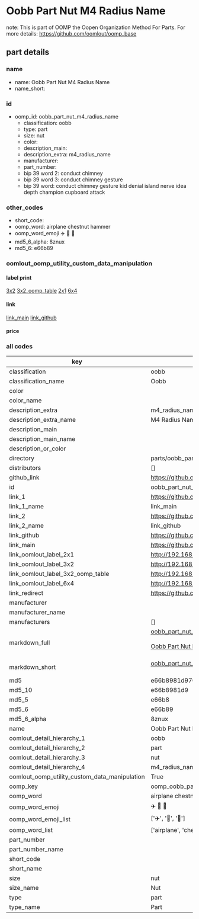 # Oobb Part Nut M4 Radius Name  

note: This is part of OOMP the Oopen Organization Method For Parts. For more details: https://github.com/oomlout/oomp_base

##  part details
  







### name
* name: Oobb Part Nut M4 Radius Name
* name_short: 
### id
* oomp_id: oobb_part_nut_m4_radius_name
  * classification: oobb
  * type: part
  * size: nut
  * color: 
  * description_main: 
  * description_extra: m4_radius_name
  * manufacturer: 
  * part_number: 
  * bip 39 word 2: conduct chimney
  * bip 39 word 3: conduct chimney gesture
  * bip 39 word: conduct chimney gesture kid denial island nerve idea depth champion cupboard attack

### other_codes
* short_code: 
* oomp_word: airplane chestnut hammer
* oomp_word_emoji :airplane: :chestnut: :hammer:
* md5_6_alpha: 8znux
* md5_6: e66b89






### oomlout_oomp_utility_custom_data_manipulation
#### label print
[3x2](http://192.168.1.245:1112/?label=oomp%208znux)
[3x2_oomp_table](http://192.168.1.108:1112/?label=oomp%208znux)
[2x1](http://192.168.1.242:1112/?label=oomp%208znux)
[6x4](http://192.168.1.55:1112/?label=oomp%208znux)    

#### link

[link_main](https://github.com/oomlout/oomlout_oomp_version_1_messy/tree/main/parts/oobb_part_nut_m4_radius_name) [link_github](https://github.com/oomlout/oomlout_oomp_version_1_messy/tree/main/parts/oobb_part_nut_m4_radius_name)                             

#### price







### all codes 
| key | value |  
| --- | --- |  
| classification | oobb |  
| classification_name | Oobb |  
| color |  |  
| color_name |  |  
| description_extra | m4_radius_name |  
| description_extra_name | M4 Radius Name |  
| description_main |  |  
| description_main_name |  |  
| description_or_color |   |  
| directory | parts/oobb_part_nut_m4_radius_name |  
| distributors | [] |  
| github_link | https://github.com/oomlout/oomlout_oomp_part_src/tree/main/parts/oobb_part_nut_m4_radius_name |  
| id | oobb_part_nut_m4_radius_name |  
| link_1 | https://github.com/oomlout/oomlout_oomp_version_1_messy/tree/main/parts/oobb_part_nut_m4_radius_name |  
| link_1_name | link_main |  
| link_2 | https://github.com/oomlout/oomlout_oomp_version_1_messy/tree/main/parts/oobb_part_nut_m4_radius_name |  
| link_2_name | link_github |  
| link_github | https://github.com/oomlout/oomlout_oomp_version_1_messy/tree/main/parts/oobb_part_nut_m4_radius_name |  
| link_main | https://github.com/oomlout/oomlout_oomp_version_1_messy/tree/main/parts/oobb_part_nut_m4_radius_name |  
| link_oomlout_label_2x1 | http://192.168.1.242:1112/?label=oomp%208znux |  
| link_oomlout_label_3x2 | http://192.168.1.245:1112/?label=oomp%208znux |  
| link_oomlout_label_3x2_oomp_table | http://192.168.1.108:1112/?label=oomp%208znux |  
| link_oomlout_label_6x4 | http://192.168.1.55:1112/?label=oomp%208znux |  
| link_redirect | https://github.com/oomlout/oomlout_oomp_version_1_messy/tree/main/parts/oobb_part_nut_m4_radius_name |  
| manufacturer |  |  
| manufacturer_name |  |  
| manufacturers | [] |  
| markdown_full | [oobb_part_nut_m4_radius_name](none)<br>[](none)<br>[Oobb Part Nut M4 Radius Name](none)<br><br> |  
| markdown_short | [oobb_part_nut_m4_radius_name](none)<br><br> |  
| md5 | e66b8981d970728dd99d37a4c2ca0176 |  
| md5_10 | e66b8981d9 |  
| md5_5 | e66b8 |  
| md5_6 | e66b89 |  
| md5_6_alpha | 8znux |  
| name | Oobb Part Nut M4 Radius Name |  
| oomlout_detail_hierarchy_1 | oobb |  
| oomlout_detail_hierarchy_2 | part |  
| oomlout_detail_hierarchy_3 | nut |  
| oomlout_detail_hierarchy_4 | m4_radius_name |  
| oomlout_oomp_utility_custom_data_manipulation | True |  
| oomp_key | oomp_oobb_part_nut_m4_radius_name |  
| oomp_word | airplane chestnut hammer |  
| oomp_word_emoji | :airplane: :chestnut: :hammer: |  
| oomp_word_emoji_list | [':airplane:', ':chestnut:', ':hammer:'] |  
| oomp_word_list | ['airplane', 'chestnut', 'hammer'] |  
| part_number |  |  
| part_number_name |  |  
| short_code |  |  
| short_name |  |  
| size | nut |  
| size_name | Nut |  
| type | part |  
| type_name | Part |  
